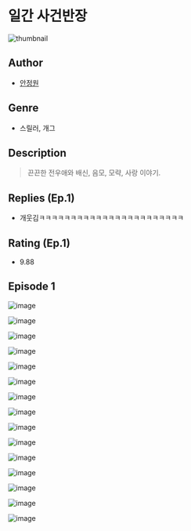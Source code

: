 # 일간 사건반장
![thumbnail](https://image-comic.pstatic.net/user_contents_data/challenge_comic/2023/05/24/324538/upload_3760843458846548322_480x623.jpeg)

## Author
- [안정원](https://comic.naver.com/artistTitle?id=324538)

## Genre
- 스릴러, 개그

## Description
> 끈끈한 전우애와 배신, 음모, 모략, 사랑 이야기.

## Replies (Ep.1)
- 개웃김ㅋㅋㅋㅋㅋㅋㅋㅋㅋㅋㅋㅋㅋㅋㅋㅋㅋㅋㅋㅋㅋㅋㅋ

## Rating (Ep.1)
- 9.88

## Episode 1
![image](https://image-comic.pstatic.net/user_contents_data/challenge_comic/2023/05/25/324538/upload_3991140576756576865.jpeg)

![image](https://image-comic.pstatic.net/user_contents_data/challenge_comic/2023/05/25/324538/upload_3919649248386757942.jpeg)

![image](https://image-comic.pstatic.net/user_contents_data/challenge_comic/2023/05/25/324538/upload_3691089351043725622.jpeg)

![image](https://image-comic.pstatic.net/user_contents_data/challenge_comic/2023/05/25/324538/upload_4063202774093096248.jpeg)

![image](https://image-comic.pstatic.net/user_contents_data/challenge_comic/2023/05/25/324538/upload_3617060340475705392.jpeg)

![image](https://image-comic.pstatic.net/user_contents_data/challenge_comic/2023/05/25/324538/upload_3906081269766043489.jpeg)

![image](https://image-comic.pstatic.net/user_contents_data/challenge_comic/2023/05/25/324538/upload_3546078267166699620.jpeg)

![image](https://image-comic.pstatic.net/user_contents_data/challenge_comic/2023/05/25/324538/upload_4122591795994964065.jpeg)

![image](https://image-comic.pstatic.net/user_contents_data/challenge_comic/2023/05/25/324538/upload_3905295115482194231.jpeg)

![image](https://image-comic.pstatic.net/user_contents_data/challenge_comic/2023/05/25/324538/upload_3631653046720094514.jpeg)

![image](https://image-comic.pstatic.net/user_contents_data/challenge_comic/2023/05/25/324538/upload_3978708380711858484.jpeg)

![image](https://image-comic.pstatic.net/user_contents_data/challenge_comic/2023/05/25/324538/upload_7219377080359074150.jpeg)

![image](https://image-comic.pstatic.net/user_contents_data/challenge_comic/2023/05/25/324538/upload_3546976357733197363.jpeg)

![image](https://image-comic.pstatic.net/user_contents_data/challenge_comic/2023/05/25/324538/upload_3761970445410198833.jpeg)

![image](https://image-comic.pstatic.net/user_contents_data/challenge_comic/2023/05/25/324538/upload_7293361017896253753.jpeg)
